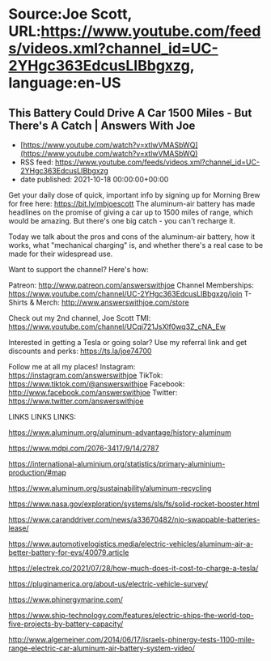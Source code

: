 # Source:Joe Scott, URL:https://www.youtube.com/feeds/videos.xml?channel_id=UC-2YHgc363EdcusLIBbgxzg, language:en-US

## This Battery Could Drive A Car 1500 Miles - But There's A Catch | Answers With Joe
 - [https://www.youtube.com/watch?v=xtlwVMASbWQ](https://www.youtube.com/watch?v=xtlwVMASbWQ)
 - RSS feed: https://www.youtube.com/feeds/videos.xml?channel_id=UC-2YHgc363EdcusLIBbgxzg
 - date published: 2021-10-18 00:00:00+00:00

Get your daily dose of quick, important info by signing up for Morning Brew for free here: https://bit.ly/mbjoescott
The aluminum-air battery has made headlines on the promise of giving a car up to 1500 miles of range, which would be amazing. But there's one big catch - you can't recharge it.

Today we talk about the pros and cons of the aluminum-air battery, how it works, what "mechanical charging" is, and whether there's a real case to be made for their widespread use.

Want to support the channel? Here's how:

Patreon: http://www.patreon.com/answerswithjoe
Channel Memberships: https://www.youtube.com/channel/UC-2YHgc363EdcusLIBbgxzg/join
T-Shirts & Merch: http://www.answerswithjoe.com/store

Check out my 2nd channel, Joe Scott TMI:
https://www.youtube.com/channel/UCqi721JsXlf0wq3Z_cNA_Ew

Interested in getting a Tesla or going solar? Use my referral link and get discounts and perks:
https://ts.la/joe74700

Follow me at all my places!
Instagram: https://instagram.com/answerswithjoe
TikTok: https://www.tiktok.com/@answerswithjoe
Facebook: http://www.facebook.com/answerswithjoe
Twitter: https://www.twitter.com/answerswithjoe

LINKS LINKS LINKS:

https://www.aluminum.org/aluminum-advantage/history-aluminum

https://www.mdpi.com/2076-3417/9/14/2787

https://international-aluminium.org/statistics/primary-aluminium-production/#map

https://www.aluminum.org/sustainability/aluminum-recycling

https://www.nasa.gov/exploration/systems/sls/fs/solid-rocket-booster.html

https://www.caranddriver.com/news/a33670482/nio-swappable-batteries-lease/

https://www.automotivelogistics.media/electric-vehicles/aluminum-air-a-better-battery-for-evs/40079.article

https://electrek.co/2021/07/28/how-much-does-it-cost-to-charge-a-tesla/

https://pluginamerica.org/about-us/electric-vehicle-survey/

https://www.phinergymarine.com/

https://www.ship-technology.com/features/electric-ships-the-world-top-five-projects-by-battery-capacity/

http://www.algemeiner.com/2014/06/17/israels-phinergy-tests-1100-mile-range-electric-car-aluminum-air-battery-system-video/

